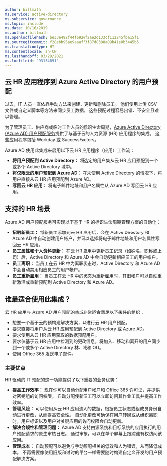```yaml
---
author: billmath
ms.service: active-directory
ms.subservice: governance
ms.topic: include
ms.date: 10/16/2019
ms.author: billmath
ms.openlocfilehash: be33e492f44f6926f2ae2d133cf112245fba15f1
ms.sourcegitcommit: f28ebb95ae9aaaff3f87d8388a09b41e0b3445b5
ms.translationtype: HT
ms.contentlocale: zh-CN
ms.lasthandoff: 03/29/2021
ms.locfileid: "93134891"
---
```

## <a name="cloud-hr-application-to-azure-active-directory-user-provisioning"></a>云 HR 应用程序到 Azure Active Directory 的用户预配

过去，IT 人员一直依靠手动方法来创建、更新和删除员工。 他们使用上传 CSV 文件或自定义脚本等方法来同步员工数据。 这些预配过程容易出错、不安全且难以管理。

为了管理员工、供应商或临时工作人员的标识生命周期，[Azure Active Directory (Azure AD) 用户预配服务](../articles/active-directory/app-provisioning/user-provisioning.md)提供了与基于云的人力资源 (HR) 应用程序的集成。 这些应用程序包括 Workday 或 SuccessFactors。

Azure AD 使用此集成来启用以下云 HR 应用程序（应用）工作流：

- **将用户预配到 Active Directory：** 将选定的用户集从云 HR 应用预配到一个或多个 Active Directory 域中。
- **将仅限云的用户预配到 Azure AD：** 在未使用 Active Directory 的情况下，将用户直接从云 HR 应用预配到 Azure AD。
- **写回云 HR 应用：** 将电子邮件地址和用户名属性从 Azure AD 写回云 HR 应用。


## <a name="enabled-hr-scenarios"></a>支持的 HR 场景

Azure AD 用户预配服务可实现以下基于 HR 的标识生命周期管理方案的自动化：

- **招聘新员工：** 将新员工添加到云 HR 应用后，会在 Active Directory 和 Azure AD 中自动创建用户帐户，并可以选择将电子邮件地址和用户名属性写回云 HR 应用。
- **员工属性和个人资料更新：** 在云 HR 应用中更新员工记录（如姓名、职称或上司）后，Active Directory 和 Azure AD 中会自动更新相应员工的用户帐户。
- **员工离职：** 当员工在云 HR 中为离职状态时，Active Directory 和 Azure AD 中会自动禁用相应员工的用户帐户。
- **员工重新雇用：** 当员工在云 HR 中的状态为重新雇用时，其旧帐户可以自动重新激活或重新预配到 Active Directory 和 Azure AD。

## <a name="who-is-this-integration-best-suited-for"></a>谁最适合使用此集成？

云 HR 应用与 Azure AD 用户预配的集成非常适合满足以下条件的组织：

- 想要一个基于云的预构建解决方案，以进行云 HR 用户预配。
- 要求直接将用户从云 HR 应用预配到 Active Directory 或 Azure AD。
- 要求使用从云 HR 应用获取的数据预配用户。
- 要求仅基于云 HR 应用中检测到的更改信息，将加入、移动和离开的用户同步到一个或多个 Active Directory 林、域和 OU。
- 使用 Office 365 发送电子邮件。


### <a name="key-benefits"></a>主要优点

HR 驱动的 IT 预配的这一功能提供了以下重要的业务优势：

- **提高工作效率：** 现在你可以自动分配用户帐户和 Office 365 许可证，并提供对密钥组的访问权限。 自动分配使新员工可以立即访问其作业工具并提高工作效率。
- **管理风险：** 可以使用从云 HR 应用流入的数据，根据员工状态或组成员身份自动进行更改，从而提高安全性。 自动化更改可确保在用户转岗或从组织离职时，用户标识以及用户对关键应用的访问权限会自动更新。
- **解决合规性和管理问题：** Azure AD 支持由源系统和目标系统的应用执行的用户预配请求的原生审核日志。 通过审核，可以在单个屏幕上跟踪谁有权访问该应用。
- **管理成本：** 自动预配可以避免与手动预配相关的低效和人为错误，从而降低成本。 不再需要像使用旧版和过时的平台一样需要随时构建自定义开发的用户预配解决方案。
